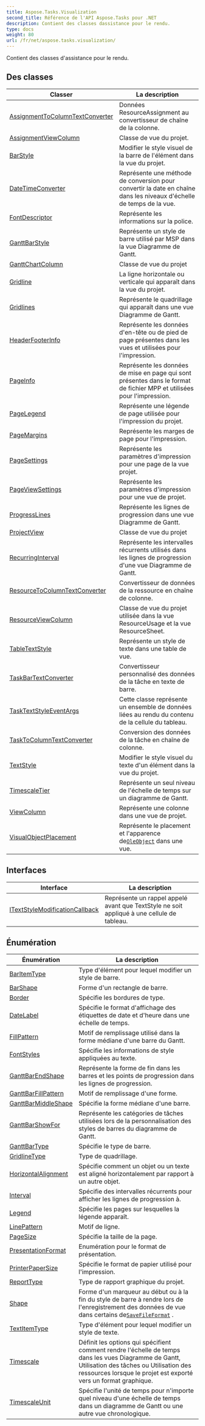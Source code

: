 ```yaml
---
title: Aspose.Tasks.Visualization
second_title: Référence de l'API Aspose.Tasks pour .NET
description: Contient des classes dassistance pour le rendu.
type: docs
weight: 80
url: /fr/net/aspose.tasks.visualization/
---
```

Contient des classes d'assistance pour le rendu.

## Des classes

| Classer | La description |
| --- | --- |
| [AssignmentToColumnTextConverter](./assignmenttocolumntextconverter/) | Données ResourceAssignment au convertisseur de chaîne de la colonne. |
| [AssignmentViewColumn](./assignmentviewcolumn/) | Classe de vue du projet. |
| [BarStyle](./barstyle/) | Modifier le style visuel de la barre de l'élément dans la vue du projet. |
| [DateTimeConverter](./datetimeconverter/) | Représente une méthode de conversion pour convertir la date en chaîne dans les niveaux d'échelle de temps de la vue. |
| [FontDescriptor](./fontdescriptor/) | Représente les informations sur la police. |
| [GanttBarStyle](./ganttbarstyle/) | Représente un style de barre utilisé par MSP dans la vue Diagramme de Gantt. |
| [GanttChartColumn](./ganttchartcolumn/) | Classe de vue du projet |
| [Gridline](./gridline/) | La ligne horizontale ou verticale qui apparaît dans la vue du projet. |
| [Gridlines](./gridlines/) | Représente le quadrillage qui apparaît dans une vue Diagramme de Gantt. |
| [HeaderFooterInfo](./headerfooterinfo/) | Représente les données d'en-tête ou de pied de page présentes dans les vues et utilisées pour l'impression. |
| [PageInfo](./pageinfo/) | Représente les données de mise en page qui sont présentes dans le format de fichier MPP et utilisées pour l'impression. |
| [PageLegend](./pagelegend/) | Représente une légende de page utilisée pour l'impression du projet. |
| [PageMargins](./pagemargins/) | Représente les marges de page pour l'impression. |
| [PageSettings](./pagesettings/) | Représente les paramètres d'impression pour une page de la vue projet. |
| [PageViewSettings](./pageviewsettings/) | Représente les paramètres d'impression pour une vue de projet. |
| [ProgressLines](./progresslines/) | Représente les lignes de progression dans une vue Diagramme de Gantt. |
| [ProjectView](./projectview/) | Classe de vue du projet |
| [RecurringInterval](./recurringinterval/) | Représente les intervalles récurrents utilisés dans les lignes de progression d'une vue Diagramme de Gantt. |
| [ResourceToColumnTextConverter](./resourcetocolumntextconverter/) | Convertisseur de données de la ressource en chaîne de colonne. |
| [ResourceViewColumn](./resourceviewcolumn/) | Classe de vue du projet utilisée dans la vue ResourceUsage et la vue ResourceSheet. |
| [TableTextStyle](./tabletextstyle/) | Représente un style de texte dans une table de vue. |
| [TaskBarTextConverter](./taskbartextconverter/) | Convertisseur personnalisé des données de la tâche en texte de barre. |
| [TaskTextStyleEventArgs](./tasktextstyleeventargs/) | Cette classe représente un ensemble de données liées au rendu du contenu de la cellule du tableau. |
| [TaskToColumnTextConverter](./tasktocolumntextconverter/) | Conversion des données de la tâche en chaîne de colonne. |
| [TextStyle](./textstyle/) | Modifier le style visuel du texte d'un élément dans la vue du projet. |
| [TimescaleTier](./timescaletier/) | Représente un seul niveau de l'échelle de temps sur un diagramme de Gantt. |
| [ViewColumn](./viewcolumn/) | Représente une colonne dans une vue de projet. |
| [VisualObjectPlacement](./visualobjectplacement/) | Représente le placement et l'apparence de[`OleObject`](../aspose.tasks/oleobject/) dans une vue. |
## Interfaces

| Interface | La description |
| --- | --- |
| [ITextStyleModificationCallback](./itextstylemodificationcallback/) | Représente un rappel appelé avant que TextStyle ne soit appliqué à une cellule de tableau. |
## Énumération

| Énumération | La description |
| --- | --- |
| [BarItemType](./baritemtype/) | Type d'élément pour lequel modifier un style de barre. |
| [BarShape](./barshape/) | Forme d'un rectangle de barre. |
| [Border](./border/) | Spécifie les bordures de type. |
| [DateLabel](./datelabel/) | Spécifie le format d'affichage des étiquettes de date et d'heure dans une échelle de temps. |
| [FillPattern](./fillpattern/) | Motif de remplissage utilisé dans la forme médiane d'une barre du Gantt. |
| [FontStyles](./fontstyles/) | Spécifie les informations de style appliquées au texte. |
| [GanttBarEndShape](./ganttbarendshape/) | Représente la forme de fin dans les barres et les points de progression dans les lignes de progression. |
| [GanttBarFillPattern](./ganttbarfillpattern/) | Motif de remplissage d'une forme. |
| [GanttBarMiddleShape](./ganttbarmiddleshape/) | Spécifie la forme médiane d'une barre. |
| [GanttBarShowFor](./ganttbarshowfor/) | Représente les catégories de tâches utilisées lors de la personnalisation des styles de barres du diagramme de Gantt. |
| [GanttBarType](./ganttbartype/) | Spécifie le type de barre. |
| [GridlineType](./gridlinetype/) | Type de quadrillage. |
| [HorizontalAlignment](./horizontalalignment/) | Spécifie comment un objet ou un texte est aligné horizontalement par rapport à un autre objet. |
| [Interval](./interval/) | Spécifie des intervalles récurrents pour afficher les lignes de progression à. |
| [Legend](./legend/) | Spécifie les pages sur lesquelles la légende apparaît. |
| [LinePattern](./linepattern/) | Motif de ligne. |
| [PageSize](./pagesize/) | Spécifie la taille de la page. |
| [PresentationFormat](./presentationformat/) | Enumération pour le format de présentation. |
| [PrinterPaperSize](./printerpapersize/) | Spécifie le format de papier utilisé pour l'impression. |
| [ReportType](./reporttype/) | Type de rapport graphique du projet. |
| [Shape](./shape/) | Forme d'un marqueur au début ou à la fin du style de barre à rendre lors de l'enregistrement des données de vue dans certains de[`SaveFileFormat`](../aspose.tasks.saving/savefileformat/) . |
| [TextItemType](./textitemtype/) | Type d'élément pour lequel modifier un style de texte. |
| [Timescale](./timescale/) | Définit les options qui spécifient comment rendre l'échelle de temps dans les vues Diagramme de Gantt, Utilisation des tâches ou Utilisation des ressources lorsque le projet est exporté vers un format graphique. |
| [TimescaleUnit](./timescaleunit/) | Spécifie l'unité de temps pour n'importe quel niveau d'une échelle de temps dans un diagramme de Gantt ou une autre vue chronologique. |


